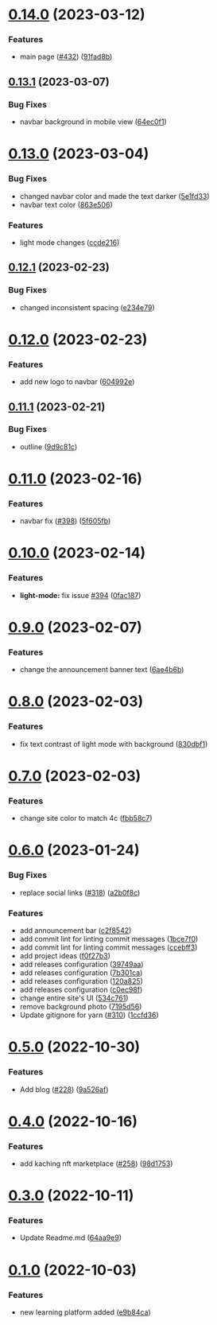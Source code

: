 # [0.14.0](https://github.com/FrancescoXX/free-Web3-resources/compare/v0.13.1...v0.14.0) (2023-03-12)


### Features

* main page ([#432](https://github.com/FrancescoXX/free-Web3-resources/issues/432)) ([91fad8b](https://github.com/FrancescoXX/free-Web3-resources/commit/91fad8bafe4ef7cde17f5ab23598b9e09fb42a71))

## [0.13.1](https://github.com/FrancescoXX/free-Web3-resources/compare/v0.13.0...v0.13.1) (2023-03-07)


### Bug Fixes

* navbar background in mobile view ([64ec0f1](https://github.com/FrancescoXX/free-Web3-resources/commit/64ec0f11c7d7ea2d385b2ddbb95afeeb77c1af7a))

# [0.13.0](https://github.com/FrancescoXX/free-Web3-resources/compare/v0.12.1...v0.13.0) (2023-03-04)


### Bug Fixes

* changed navbar color and made the text darker ([5e1fd33](https://github.com/FrancescoXX/free-Web3-resources/commit/5e1fd33bd21ab29011b875e1c8f12d8e61df365d))
* navbar text color ([863e506](https://github.com/FrancescoXX/free-Web3-resources/commit/863e506ee9ce46cba02c2f49c66d2af6b54a015d))


### Features

* light mode changes ([ccde216](https://github.com/FrancescoXX/free-Web3-resources/commit/ccde21600ddd3646ff0eb99f4313c8e86feba0be))

## [0.12.1](https://github.com/FrancescoXX/free-Web3-resources/compare/v0.12.0...v0.12.1) (2023-02-23)


### Bug Fixes

* changed inconsistent spacing ([e234e79](https://github.com/FrancescoXX/free-Web3-resources/commit/e234e797401e825ea7804156463e5e4e0d4be594))

# [0.12.0](https://github.com/FrancescoXX/free-Web3-resources/compare/v0.11.1...v0.12.0) (2023-02-23)


### Features

* add new logo to navbar ([604992e](https://github.com/FrancescoXX/free-Web3-resources/commit/604992eac68cb33ee56f0e19ec3cafad4e337092))

## [0.11.1](https://github.com/FrancescoXX/free-Web3-resources/compare/v0.11.0...v0.11.1) (2023-02-21)


### Bug Fixes

* outline ([9d9c81c](https://github.com/FrancescoXX/free-Web3-resources/commit/9d9c81c0f209b4eab1342f8e875894404e55a9f7))

# [0.11.0](https://github.com/FrancescoXX/free-Web3-resources/compare/v0.10.0...v0.11.0) (2023-02-16)


### Features

* navbar fix ([#398](https://github.com/FrancescoXX/free-Web3-resources/issues/398)) ([5f605fb](https://github.com/FrancescoXX/free-Web3-resources/commit/5f605fb7ef5b0c270c2dc98e09ec950692b9b6bf))

# [0.10.0](https://github.com/FrancescoXX/free-Web3-resources/compare/v0.9.0...v0.10.0) (2023-02-14)


### Features

* **light-mode:** fix issue [#394](https://github.com/FrancescoXX/free-Web3-resources/issues/394) ([0fac187](https://github.com/FrancescoXX/free-Web3-resources/commit/0fac187d3dda3d545f40396bcfd6068dc9a9bdd5))

# [0.9.0](https://github.com/FrancescoXX/free-Web3-resources/compare/v0.8.0...v0.9.0) (2023-02-07)


### Features

* change the announcement banner text ([6ae4b6b](https://github.com/FrancescoXX/free-Web3-resources/commit/6ae4b6b4c1218146c83d4cce0d75e2fc6b9e3aca))

# [0.8.0](https://github.com/FrancescoXX/free-Web3-resources/compare/v0.7.0...v0.8.0) (2023-02-03)


### Features

* fix text contrast of light mode with background ([830dbf1](https://github.com/FrancescoXX/free-Web3-resources/commit/830dbf1a3c80828dd232870a56e191db3e8fe59b))

# [0.7.0](https://github.com/FrancescoXX/free-Web3-resources/compare/v0.6.0...v0.7.0) (2023-02-03)


### Features

* change site color to match 4c ([fbb58c7](https://github.com/FrancescoXX/free-Web3-resources/commit/fbb58c7f4385d396e14618a64346a5f3ab3b69ca))

# [0.6.0](https://github.com/FrancescoXX/free-Web3-resources/compare/v0.5.0...v0.6.0) (2023-01-24)


### Bug Fixes

* replace social links ([#318](https://github.com/FrancescoXX/free-Web3-resources/issues/318)) ([a2b0f8c](https://github.com/FrancescoXX/free-Web3-resources/commit/a2b0f8c1fa8a9dfe04ed4466a3d4cb7c38feab23))


### Features

* add announcement bar ([c2f8542](https://github.com/FrancescoXX/free-Web3-resources/commit/c2f854226549d10a78c61d7c778851bcb405e843))
* add commit lint for linting commit messages ([1bce7f0](https://github.com/FrancescoXX/free-Web3-resources/commit/1bce7f0eb39190227203c6f8abfb953962b3c3b5))
* add commit lint for linting commit messages ([ccebff3](https://github.com/FrancescoXX/free-Web3-resources/commit/ccebff3423e40a9e80e733d624c68440bd1d27fd))
* add project ideas ([f0f27b3](https://github.com/FrancescoXX/free-Web3-resources/commit/f0f27b36cbf3d219a9499004b86912ab11fb7ce9))
* add releases configuration ([39749aa](https://github.com/FrancescoXX/free-Web3-resources/commit/39749aa5007ad3eed279c504e2bf98cdd9390b0b))
* add releases configuration ([7b301ca](https://github.com/FrancescoXX/free-Web3-resources/commit/7b301cae8c4985791e1dccafe4d1b8f17a048482))
* add releases configuration ([120a825](https://github.com/FrancescoXX/free-Web3-resources/commit/120a825c1b753d199e04167471b08f618551b514))
* add releases configuration ([c0ec98f](https://github.com/FrancescoXX/free-Web3-resources/commit/c0ec98f96c0c14caa745283380a40d30bd9b25d6))
* change entire site's UI ([534c761](https://github.com/FrancescoXX/free-Web3-resources/commit/534c76198b41d40a90d6885ac37ba2a01e12426d))
* remove background photo ([7195d56](https://github.com/FrancescoXX/free-Web3-resources/commit/7195d56d5cfc95503c5a1ef620ef88aff42a8fa6))
* Update gitignore for yarn ([#310](https://github.com/FrancescoXX/free-Web3-resources/issues/310)) ([1ccfd36](https://github.com/FrancescoXX/free-Web3-resources/commit/1ccfd3648f71fbe7b97b36cdbe262e44db9f9a0a))

# [0.5.0](https://github.com/FrancescoXX/free-Web3-resources/compare/v0.4.0...v0.5.0) (2022-10-30)


### Features

* Add blog ([#228](https://github.com/FrancescoXX/free-Web3-resources/issues/228)) ([9a526af](https://github.com/FrancescoXX/free-Web3-resources/commit/9a526af5024be7c60aa04803151c05d3ae720c67))



# [0.4.0](https://github.com/FrancescoXX/free-Web3-resources/compare/v0.3.0...v0.4.0) (2022-10-16)


### Features

* add kaching nft marketplace ([#258](https://github.com/FrancescoXX/free-Web3-resources/issues/258)) ([98d1753](https://github.com/FrancescoXX/free-Web3-resources/commit/98d1753019e0cfbdd2176ad957192520a36926c8))



# [0.3.0](https://github.com/FrancescoXX/free-Web3-resources/compare/v0.1.0...v0.3.0) (2022-10-11)


### Features

* Update Readme.md ([64aa9e9](https://github.com/FrancescoXX/free-Web3-resources/commit/64aa9e93180038a90435ee1ef034fb822ec51ee4))



# [0.1.0](https://github.com/FrancescoXX/free-Web3-resources/compare/e9b84ca97bdb932b265d121c533884e3ee7bb1f3...v0.1.0) (2022-10-03)


### Features

* new learning platform added ([e9b84ca](https://github.com/FrancescoXX/free-Web3-resources/commit/e9b84ca97bdb932b265d121c533884e3ee7bb1f3))
